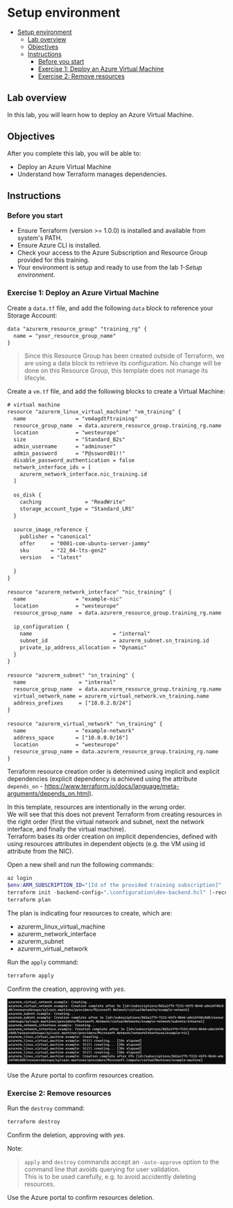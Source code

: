 # Setup environment

- [Setup environment](#setup-environment)
  - [Lab overview](#lab-overview)
  - [Objectives](#objectives)
  - [Instructions](#instructions)
    - [Before you start](#before-you-start)
    - [Exercise 1: Deploy an Azure Virtual Machine](#exercise-1-deploy-an-azure-virtual-machine)
    - [Exercise 2: Remove resources](#exercise-2-remove-resources)

## Lab overview

In this lab, you will learn how to deploy an Azure Virtual Machine.

## Objectives

After you complete this lab, you will be able to:

-   Deploy an Azure Virtual Machine
-   Understand how Terraform manages dependencies.

## Instructions

### Before you start

- Ensure Terraform (version >= 1.0.0) is installed and available from system's PATH.
- Ensure Azure CLI is installed.
- Check your access to the Azure Subscription and Resource Group provided for this training.
- Your environment is setup and ready to use from the lab *1-Setup environment*.

### Exercise 1: Deploy an Azure Virtual Machine

Create a `data.tf` file, and add the following `data` block to reference your Storage Account:

```hcl
data "azurerm_resource_group" "training_rg" {
  name = "your_resource_group_name"
}
```

> Since this Resource Group has been created outside of Terraform, we are using a data block to retrieve its configuration.
> No change will be done on this Resource Group, this template does not manage its lifecyle.  

Create a `vm.tf` file, and add the following blocks to create a Virtual Machine:

```hcl
# virtual machine
resource "azurerm_linux_virtual_machine" "vm_training" {
  name                = "vm4agdtftraining"
  resource_group_name  = data.azurerm_resource_group.training_rg.name
  location            = "westeurope"
  size                = "Standard_B2s"
  admin_username      = "adminuser"
  admin_password      = "P@ssword01!!"
  disable_password_authentication = false
  network_interface_ids = [
    azurerm_network_interface.nic_training.id
  ]

  os_disk {
    caching              = "ReadWrite"
    storage_account_type = "Standard_LRS"
  }

  source_image_reference {
    publisher = "canonical"
    offer     = "0001-com-ubuntu-server-jammy"
    sku       = "22_04-lts-gen2"
    version   = "latest"

  }
}

resource "azurerm_network_interface" "nic_training" {
  name                = "example-nic"
  location            = "westeurope"
  resource_group_name  = data.azurerm_resource_group.training_rg.name

  ip_configuration {
    name                          = "internal"
    subnet_id                     = azurerm_subnet.sn_training.id
    private_ip_address_allocation = "Dynamic"
  }
}

resource "azurerm_subnet" "sn_training" {
  name                 = "internal"
  resource_group_name  = data.azurerm_resource_group.training_rg.name
  virtual_network_name = azurerm_virtual_network.vn_training.name
  address_prefixes     = ["10.0.2.0/24"]
}

resource "azurerm_virtual_network" "vn_training" {
  name                = "example-network"
  address_space       = ["10.0.0.0/16"]
  location            = "westeurope"
  resource_group_name = data.azurerm_resource_group.training_rg.name
}

```
Terraform resource creation order is determined using implicit and explicit dependencies (explicit dependency is achieved using the attribute `depends_on` - https://www.terraform.io/docs/language/meta-arguments/depends_on.html).  

In this template, resources are intentionally in the wrong order.  
We will see that this does not prevent Terraform from creating resources in the right order (first the virtual network and subnet, next the network interface, and finally the virtual machine).  
Terraform bases its order creation on implicit dependencies, defined with using resources attributes in dependent objects (e.g. the VM using id attribute from the NIC).  


Open a new shell and run the following commands:

```powershell
az login
$env:ARM_SUBSCRIPTION_ID="[Id of the provided training subscription]"
terraform init -backend-config=".\configuration\dev-backend.hcl" [-reconfigure]
terraform plan
```

The plan is indicating four resources to create, which are:
- azurerm_linux_virtual_machine
- azurerm_network_interface
- azurerm_subnet
- azurerm_virtual_network

Run the `apply` command:

```powershell
terraform apply
```

Confirm the creation, approving with *yes*.

![vm_creation](../assets/vm_creation.PNG)

Use the Azure portal to confirm resources creation.

### Exercise 2: Remove resources

Run the `destroy` command:

```powershell
terraform destroy
```

Confirm the deletion, approving with *yes*.

Note:
> `apply` and `destroy` commands accept an `-auto-approve` option to the command line that avoids querying for user validation.  
> This is to be used carefully, e.g. to avoid accidently deleting resources.

Use the Azure portal to confirm resources deletion.

